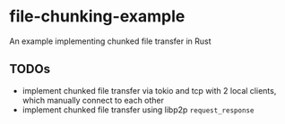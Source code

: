 # file-chunking-example

An example implementing chunked file transfer in Rust 

## TODOs

* implement chunked file transfer via tokio and tcp with 2 local clients, which manually connect to each other
* implement chunked file transfer using libp2p `request_response`
